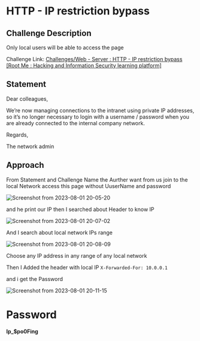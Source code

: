 # HTTP - IP restriction bypass

## Challenge Description

Only local users will be able to access the page

Challenge Link: [Challenges/Web - Server : HTTP - IP restriction bypass [Root Me : Hacking and Information Security learning platform]](https://www.root-me.org/en/Challenges/Web-Server/HTTP-IP-restriction-bypass)

## Statement

Dear colleagues,

We’re now managing connections to the intranet using private IP addresses, so it’s no longer necessary to login with a username / password when you are already connected to the internal company network.

Regards,

The network admin

## Approach

From Statement and Challenge Name the Aurther want from us join to the local Network access this page without UuserName and password 

![Screenshot from 2023-08-01 20-05-20](https://github.com/MohammedHawary/CTF-Challenges-Writeups/assets/94152045/a96e3539-7a16-4185-af19-b3196c2031b1)

and he print our IP then I searched about Header to know IP 

![Screenshot from 2023-08-01 20-07-02](https://github.com/MohammedHawary/CTF-Challenges-Writeups/assets/94152045/7c96bbaa-f072-458f-82da-a05e955edb83)

And I search about local network IPs range

![Screenshot from 2023-08-01 20-08-09](https://github.com/MohammedHawary/CTF-Challenges-Writeups/assets/94152045/65297e53-80da-4c9d-9f2a-bb5a5f827c82)

Choose any IP address in any range of any local network

Then I Added the header with local IP `X-Forwarded-For: 10.0.0.1`

and i get the Password

![Screenshot from 2023-08-01 20-11-15](https://github.com/MohammedHawary/CTF-Challenges-Writeups/assets/94152045/a75c98a0-f641-4cad-a1ed-90c6df8c76aa)

# Password

**Ip_$po0Fing**
